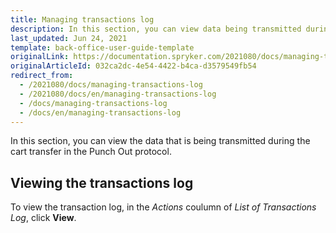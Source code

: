 ```yaml
---
title: Managing transactions log
description: In this section, you can view data being transmitted during the cart transfer in the Punch out protocol.
last_updated: Jun 24, 2021
template: back-office-user-guide-template
originalLink: https://documentation.spryker.com/2021080/docs/managing-transactions-log
originalArticleId: 032ca2dc-4e54-4422-b4ca-d3579549fb54
redirect_from:
  - /2021080/docs/managing-transactions-log
  - /2021080/docs/en/managing-transactions-log
  - /docs/managing-transactions-log
  - /docs/en/managing-transactions-log
---
```


In this section, you can view the data that is being transmitted during the cart transfer in the Punch Out protocol.

## Viewing the transactions log

To view the transaction log, in the *Actions* coulumn of *List of Transactions Log*, click **View**.
